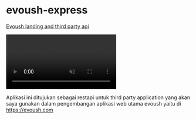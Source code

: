 # evoush-express  
<a href="https://evoush-landing-api.herokuapp.com/" target="_blank">Evoush landing and third party api</a>  
<!-- <img src="https://raw.githubusercontent.com/codesyariah122/evoush-landing-api/master/public/images/screenshoot.jpg">   -->
<video autoplay="true" loop="true" playsinline="" muted="" controls="" src="https://evoush-landing-api.herokuapp.com/videos/mobile.mp4" class="SectionCareerPathComponentssc__RocketAnimation-sc-1od742d-3 kUmObu anim">
</video>

Aplikasi ini ditujukan sebagai restapi untuk third party application yang akan saya gunakan dalam pengembangan aplikasi web utama evoush yaitu di https://evoush.com